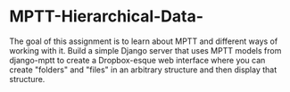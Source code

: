 # MPTT-Hierarchical-Data-
The goal of this assignment is to learn about MPTT and different ways of working with it. Build a simple Django server that uses MPTT models from django-mptt to create a Dropbox-esque web interface where you can create "folders" and "files" in an arbitrary structure and then display that structure.
